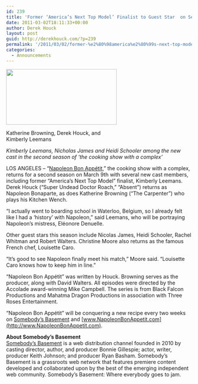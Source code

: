 ```yaml
---
id: 239
title: 'Former ‘America’s Next Top Model’ Finalist to Guest Star  on Season Two of ‘Napoleon Bon Appétit’'
date: 2011-03-02T18:11:33+00:00
author: Derek Houck
layout: post
guid: http://derekhouck.com/?p=239
permalink: '/2011/03/02/former-%e2%80%98america%e2%80%99s-next-top-model%e2%80%99-finalist-to-guest-star-on-season-two-of-%e2%80%98napoleon-bon-appetit%e2%80%99/'
categories:
  - Announcements
---
```

<div id="attachment_240" style="width: 310px" class="wp-caption aligncenter">
  <a href="http://derekhouck.com/wp-content/uploads/2011/03/creampie.jpg"><img aria-describedby="caption-attachment-240" src="http://derekhouck.com/wp-content/uploads/2011/03/creampie-300x151.jpg" alt="" title="Katherine Browning, Derek Houck, and Kimberly Leemans" width="300" height="151" class="size-medium wp-image-240" srcset="http://derekhouck.com/wp-content/uploads/2011/03/creampie-300x151.jpg 300w, http://derekhouck.com/wp-content/uploads/2011/03/creampie-1024x518.jpg 1024w, http://derekhouck.com/wp-content/uploads/2011/03/creampie.jpg 1276w" sizes="(max-width: 300px) 100vw, 300px" /></a>
  
  <p id="caption-attachment-240" class="wp-caption-text">
    Katherine Browning, Derek Houck, and Kimberly Leemans
  </p>
</div>

_Kimberly Leemans, Nicholas James and Heidi Schooler among the new cast in the second season of ‘the cooking show with a complex’_

LOS ANGELES – “[Napoleon Bon Appétit](http://www.NapoleonBonAppetit.com),” the cooking show with a complex, returns for a second season on March 9th with several new cast members, including former “America’s Next Top Model” finalist, Kimberly Leemans. Derek Houck (“Super Undead Doctor Roach,” “Absent”) returns as Napoleon Bonaparte, as does Katherine Browning (“The Carpenter”) who plays his Kitchen Wench.

“I actually went to boarding school in Waterloo, Belgium, so I already felt like I had a ‘history’ with Napoleon,” said Leemans, who will be portraying Napoleon’s mistress, Eléonore Denuelle.

Other guest stars this season include Nicolas James, Heidi Schooler, Rachel Whitman and Robert Walters. Christine Moore also returns as the famous French chef, Louisette Caro.

“It’s good to see Napoleon finally meet his match,” Moore said. “Louisette Caro knows how to keep him in line.”

“Napoleon Bon Appétit” was written by Houck. Browning serves as the producer, along with David Walters. All episodes were directed by the Accolade award-winning Mike Campbell. The series is from Black Falcon Productions and Mahatma Dragon Productions in association with Three Roses Entertainment.

“Napoleon Bon Appétit” will be conquering a new recipe every two weeks on [Somebody’s Basement](http://www.somebodysbasement.com) and [www.NapoleonBonAppetit.com](http://www.NapoleonBonAppetit.com).

**About Somebody’s Basement**  
[Somebody’s Basement](http://www.somebodysbasement.com) is a web distribution channel founded in 2010 by casting director, author, and producer Bonnie Gillespie; actor, writer, producer Keith Johnson; and producer Ryan Basham. Somebody’s Basement is a grassroots web network that features premiere content developed and collaborated upon by the best of the emerging independent web community. Somebody’s Basement: Where everybody goes to jam.